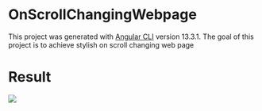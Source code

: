 # OnScrollChangingWebpage

This project was generated with [Angular CLI](https://github.com/angular/angular-cli) version 13.3.1.
The goal of this project is to achieve stylish on scroll changing web page

# Result
<img src="product.gif"/>
